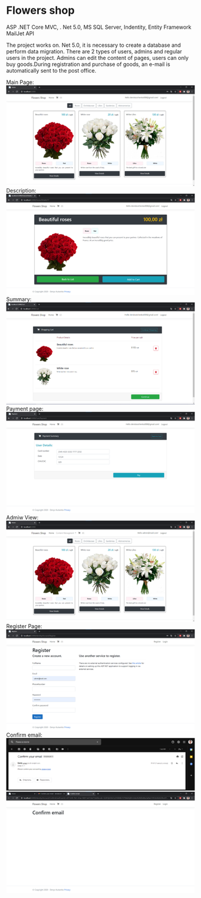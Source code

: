 <h1>Flowers shop</h1> 
ASP .NET Core MVC, . Net 5.0, MS SQL Server, Indentity, Entity Framework
MailJet API 

The project works on. Net 5.0, it is necessary to create a database and perform data migration.
There are 2 types of users, admins and regular users in the project. Admins can edit the content of pages, users can only buy goods.During registration and purchase of goods, an e-mail is automatically sent to the post office.

Main Page:
<img src = "screens/MainPage.png"/>
Description:
<img src = "screens/Desc.png"/>
Summary:
<img src = "screens/Summary.png"/>
Payment page:
<img src = "screens/Payment.png"/>
Admiw View:
<img src = "screens/adminview.png"/>
Register Page:
<img src = "screens/RegisterPage.png"/>
Confirm email:
<img src = "screens/gmail.png"/>
<img src = "screens/confirmemail.png"/>
